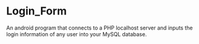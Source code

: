 # Login_Form
An android program that connects to a PHP localhost server and inputs the login information of any user into your MySQL database.
